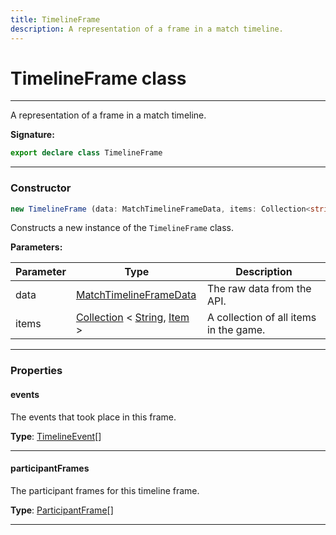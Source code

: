 ```yaml
---
title: TimelineFrame
description: A representation of a frame in a match timeline.
---
```


# TimelineFrame class

---

A representation of a frame in a match timeline.

**Signature:**

```ts
export declare class TimelineFrame 
```

---

### Constructor

```ts
new TimelineFrame (data: MatchTimelineFrameData, items: Collection<string, Item>)
```

Constructs a new instance of the `TimelineFrame` class.

**Parameters:**

| Parameter | Type | Description |
| --------- | ---- | ----------- |
| data | [MatchTimelineFrameData](/api/matchtimelineframedata) | The raw data from the API. |
| items | [Collection](https://discord.js.org/#/docs/collection/stable/class/Collection) \< [String](https://developer.mozilla.org/en-US/docs/Web/JavaScript/Reference/Global_Objects/String), [Item](/api/item) \> | A collection of all items in the game. |
---

### Properties

#### events

The events that took place in this frame.



**Type**: [TimelineEvent](/api/timelineevent)[]

---

#### participantFrames

The participant frames for this timeline frame.



**Type**: [ParticipantFrame](/api/participantframe)[]

---

